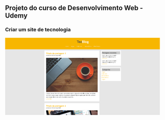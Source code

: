## Projeto do curso de Desenvolvimento Web - Udemy

### Criar um site de tecnologia

![](/imagens/screenshot.png)
